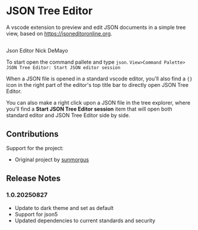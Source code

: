 # JSON Tree Editor

A vscode extension to preview and edit JSON documents in a simple tree view, based on <https://jsoneditoronline.org>.

##


Json Editor
Nick DeMayo

To start open the command pallete and type `json`.
`View>Command Palette> JSON Tree Editor: Start JSON editor session`

When a JSON file is opened in a standard vscode editor, you'll also find a `{}` icon in the right part of the editor's
top title bar to directly open JSON Tree Editor.

You can also make a right click upon a JSON file in the tree explorer, where you'll find a
**Start JSON Tree Editor session** item that will open both standard editor and JSON Tree Editor side by side.

## Contributions

Support for the project:

  - Original project by [sunmorgus](https://github.com/sunmorgus/vscode-json-editor)

## Release Notes

### 1.0.20250827
  - Update to dark theme and set as default
  - Support for json5
  - Updated dependencies to current standards and security
